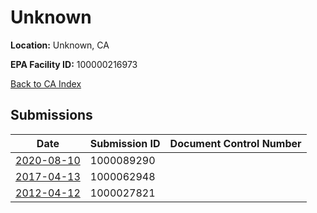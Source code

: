 # Unknown

**Location:** Unknown, CA

**EPA Facility ID:** 100000216973

[Back to CA Index](../../index.md)

## Submissions

| Date | Submission ID | Document Control Number |
|------|--------------|-------------------------|
| [2020-08-10](submissions/1000089290.md) | 1000089290 |  |
| [2017-04-13](submissions/1000062948.md) | 1000062948 |  |
| [2012-04-12](submissions/1000027821.md) | 1000027821 |  |
